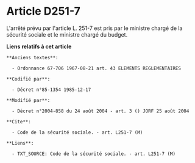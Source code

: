 # Article D251-7

L'arrêté prévu par l'article L. 251-7 est pris par le ministre chargé de la sécurité sociale et le ministre chargé du budget.

**Liens relatifs à cet article**

	**Anciens textes**:

	  - Ordonnance 67-706 1967-08-21 art. 43 ELEMENTS REGLEMENTAIRES

	**Codifié par**:

	  - Décret n°85-1354 1985-12-17

	**Modifié par**:

	  - Décret n°2004-858 du 24 août 2004 - art. 3 () JORF 25 août 2004

	**Cite**:

	  - Code de la sécurité sociale. - art. L251-7 (M)

	**Liens**:

	  - TXT_SOURCE: Code de la sécurité sociale. - art. L251-7 (M)
